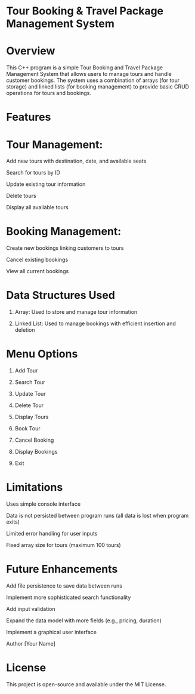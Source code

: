# Tour Booking & Travel Package Management System
#  Overview
This C++ program is a simple Tour Booking and Travel Package Management System that allows users to manage tours and handle customer bookings. The system uses a combination of arrays (for tour storage) and linked lists (for booking management) to provide basic CRUD operations for tours and bookings.

#  Features
#   Tour Management:

Add new tours with destination, date, and available seats

Search for tours by ID

Update existing tour information

Delete tours

Display all available tours

#   Booking Management:

Create new bookings linking customers to tours

Cancel existing bookings

View all current bookings

#  Data Structures Used
1. Array: Used to store and manage tour information

2. Linked List: Used to manage bookings with efficient insertion and deletion

#  Menu Options
1. Add Tour

2. Search Tour

3. Update Tour

4. Delete Tour

5. Display Tours

6. Book Tour

7. Cancel Booking

8. Display Bookings

9. Exit

#  Limitations
Uses simple console interface

Data is not persisted between program runs (all data is lost when program exits)

Limited error handling for user inputs

Fixed array size for tours (maximum 100 tours)

# Future Enhancements
Add file persistence to save data between runs

Implement more sophisticated search functionality

Add input validation

Expand the data model with more fields (e.g., pricing, duration)

Implement a graphical user interface

Author
[Your Name]

#  License
This project is open-source and available under the MIT License.
